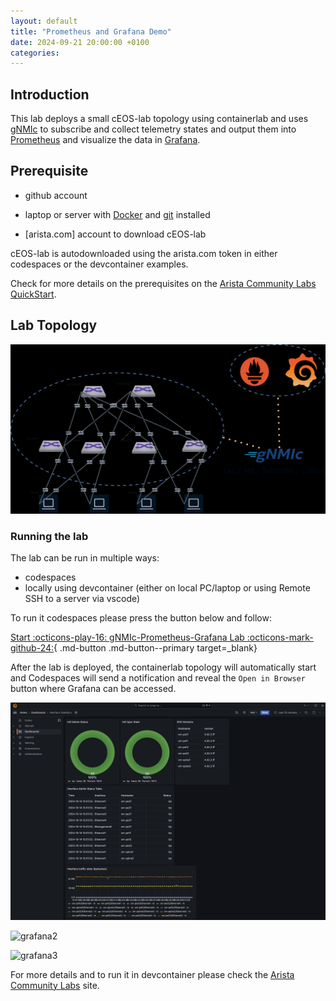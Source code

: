 ```yaml
---
layout: default
title: "Prometheus and Grafana Demo"
date: 2024-09-21 20:00:00 +0100
categories:
---
```


## Introduction

This lab deploys a small cEOS-lab topology using containerlab and uses [gNMIc](https://gnmic.openconfig.net/) to subscribe and collect telemetry states and output them into [Prometheus](https://prometheus.io/docs/prometheus/latest/getting_started/) and visualize the data in [Grafana](https://grafana.com/).

## Prerequisite

- github account

- laptop or server with [Docker](https://www.docker.com/) and [git](https://git-scm.com/downloads) installed

- [arista.com] account to download cEOS-lab

cEOS-lab is autodownloaded using the arista.com token in either codespaces or the devcontainer examples.

Check for more details on the prerequisites on the [Arista Community Labs QuickStart](https://aclabs.arista.com/quickstart/).

## Lab Topology

![topology](../../../../_media/topology.drawio.png)

### Running the lab

The lab can be run in multiple ways:
 - codespaces
 - locally using devcontainer (either on local PC/laptop or using Remote SSH to a server via vscode)

To run it codespaces please press the button below and follow:

[Start :octicons-play-16: gNMIc-Prometheus-Grafana Lab :octicons-mark-github-24:](https://codespaces.new/aristanetworks/aclabs/tree/main?quickstart=1&devcontainer_path=.devcontainer%2Fgnmic-prometheus-grafana%2Fdevcontainer.json){ .md-button .md-button--primary target=_blank}

After the lab is deployed, the containerlab topology will automatically start and Codespaces
will send a notification and reveal the `Open in Browser` button where Grafana can be accessed.

![grafana1](_media/aclabs-telemetryA-grafana-ex1.png)

![grafana2](assets/img/aclabs-telemetryA-grafana-ex2.png)

![grafana3](assets/img/aclabs-telemetryA-grafana-ex3.png)

For more details and to run it in devcontainer please check the
[Arista Community Labs](https://aclabs.arista.com/telemetry) site.
